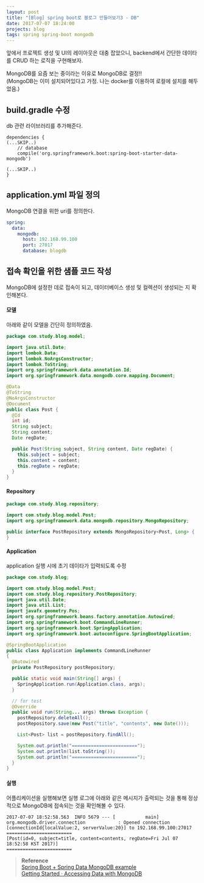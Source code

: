 ```yaml
---
layout: post
title: "[Blog] spring boot로 블로그 만들어보기3 - DB"
date: 2017-07-07 18:24:00
projects: blog
tags: spring spring-boot mongodb
---
```


앞에서 프로젝트 생성 및 UI의 레이아웃은 대충 잡았으니, backend에서 간단한 데이타를 CRUD 하는 로직을 구현해보자.    
      
MongoDB를 요즘 보는 중이라는 이유로 MongoDB로 결정!!     
(MongoDB는 이미 설치되어있다고 가정. 나는 docker를 이용하여 로컬에 설치를 해두었음.)

## build.gradle 수정
db 관련 라이브러리를 추가해준다.    
```
dependencies {
(...SKIP..)
    // database
    compile('org.springframework.boot:spring-boot-starter-data-mongodb')
    
(...SKIP..)
}
```
            
## application.yml 파일 정의
MongoDB 연결을 위한 uri를 정의한다.   
```yaml
spring:
  data:
    mongodb:
      host: 192.168.99.100
      port: 27017
      database: blogdb
```

## 접속 확인을 위한 샘플 코드 작성
MongoDB에 설정한 데로 접속이 되고, 데이터베이스 생성 및 컬렉션이 생성되는 지 확인해본다.    

#### 모델
아래와 같이 모델을 간단히 정의하였음.   
```java
package com.study.blog.model;

import java.util.Date;
import lombok.Data;
import lombok.NoArgsConstructor;
import lombok.ToString;
import org.springframework.data.annotation.Id;
import org.springframework.data.mongodb.core.mapping.Document;

@Data
@ToString
@NoArgsConstructor
@Document
public class Post {
  @Id
  int id;
  String subject;
  String content;
  Date regDate;

  public Post(String subject, String content, Date regDate) {
    this.subject = subject;
    this.content = content;
    this.regDate = regDate;
  }
}
```

#### Repository
```java
package com.study.blog.repository;

import com.study.blog.model.Post;
import org.springframework.data.mongodb.repository.MongoRepository;

public interface PostRepository extends MongoRepository<Post, Long> {
}

```

#### Application
application 실행 시에 초기 데이타가 입력되도록 수정
```java
package com.study.blog;

import com.study.blog.model.Post;
import com.study.blog.repository.PostRepository;
import java.util.Date;
import java.util.List;
import javafx.geometry.Pos;
import org.springframework.beans.factory.annotation.Autowired;
import org.springframework.boot.CommandLineRunner;
import org.springframework.boot.SpringApplication;
import org.springframework.boot.autoconfigure.SpringBootApplication;

@SpringBootApplication
public class Application implements CommandLineRunner
{
  @Autowired
  private PostRepository postRepository;

  public static void main(String[] args) {
    SpringApplication.run(Application.class, args);
  }

  // for test
  @Override
  public void run(String... args) throws Exception {
    postRepository.deleteAll();
    postRepository.save(new Post("title", "contents", new Date()));

    List<Post> list = postRepository.findAll();

    System.out.println("========================");
    System.out.println(list.toString());
    System.out.println("========================");
  }
}
```

#### 실행
어플리케이션을 실행해보면 실행 로그에 아래와 같은 메시지가 출력되는 것을 통해 정상적으로 MongoDB에 접속되는 것을 확인해볼 수 있다.
```
2017-07-07 18:52:58.563  INFO 5679 --- [           main] org.mongodb.driver.connection            : Opened connection [connectionId{localValue:2, serverValue:20}] to 192.168.99.100:27017
========================
[Post(id=0, subject=title, content=contents, regDate=Fri Jul 07 18:52:58 KST 2017)]
========================
```

      
> **Reference**       
> [Spring Boot + Spring Data MongoDB example](https://www.mkyong.com/spring-boot/spring-boot-spring-data-mongodb-example/)       
> [Getting Started · Accessing Data with MongoDB](https://spring.io/guides/gs/accessing-data-mongodb/)      